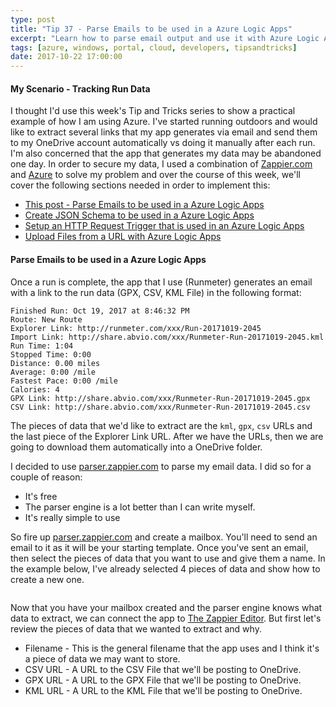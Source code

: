 ```yaml
---
type: post
title: "Tip 37 - Parse Emails to be used in a Azure Logic Apps"
excerpt: "Learn how to parse email output and use it with Azure Logic Apps"
tags: [azure, windows, portal, cloud, developers, tipsandtricks]
date: 2017-10-22 17:00:00
---
```



#### My Scenario - Tracking Run Data

I thought I'd use this week's Tip and Tricks series to show a practical example of how I am using Azure. I've started running outdoors and would like to extract several links that my app generates via email and send them to my OneDrive account automatically vs doing it manually after each run. I'm also concerned that the app that generates my data may be abandoned one day. In order to secure my data, I used a combination of [Zappier.com](http://www.zapier.com) and [Azure](http://www.azure.com) to solve my problem and over the course of this week, we'll cover the following sections needed in order to implement this: 

* [This post - Parse Emails to be used in a Azure Logic Apps](https://microsoft.github.io/AzureTipsAndTricks/blog/tip37.html)
* [Create JSON Schema to be used in a Azure Logic Apps](https://microsoft.github.io/AzureTipsAndTricks/blog/tip38.html)
* [Setup an HTTP Request Trigger that is used in an Azure Logic Apps](https://microsoft.github.io/AzureTipsAndTricks/blog/tip39.html)
* [Upload Files from a URL with Azure Logic Apps](https://microsoft.github.io/AzureTipsAndTricks/blog/tip40.html)


#### Parse Emails to be used in a Azure Logic Apps

Once a run is complete, the app that I use (Runmeter) generates an email with a link to the run data (GPX, CSV, KML File) in the following format: 

```text
Finished Run: Oct 19, 2017 at 8:46:32 PM 
Route: New Route 
Explorer Link: http://runmeter.com/xxx/Run-20171019-2045 
Import Link: http://share.abvio.com/xxx/Runmeter-Run-20171019-2045.kml 
Run Time: 1:04 
Stopped Time: 0:00 
Distance: 0.00 miles 
Average: 0:00 /mile 
Fastest Pace: 0:00 /mile 
Calories: 4 
GPX Link: http://share.abvio.com/xxx/Runmeter-Run-20171019-2045.gpx 
CSV Link: http://share.abvio.com/xxx/Runmeter-Run-20171019-2045.csv 
```

The pieces of data that we'd like to extract are the `kml`, `gpx`, `csv` URLs and the last piece of the Explorer Link URL. After we have the URLs, then we are going to download them automatically into a OneDrive folder. 

I decided to use [parser.zappier.com](http://parser.zapier.com) to parse my email data. I did so for a couple of reason: 

* It's free 
* The parser engine is a lot better than I can write myself. 
* It's really simple to use

So fire up [parser.zappier.com](http://parser.zapier.com) and create a mailbox. You'll need to send an email to it as it will be your starting template. Once you've sent an email, then select the pieces of data that you want to use and give them a name. In the example below, I've already selected 4 pieces of data and show how to create a new one. 

<img :src="$withBase('/files/parseblog1.gif')">

Now that you have your mailbox created and the parser engine knows what data to extract, we can connect the app to [The Zappier Editor](https://zapier.com/app/editor). But first let's review the pieces of data that we wanted to extract and why. 

* Filename - This is the general filename that the app uses and I think it's a piece of data we may want to store. 
* CSV URL - A URL to the CSV File that we'll be posting to OneDrive. 
* GPX URL - A URL to the GPX File that we'll be posting to OneDrive. 
* KML URL - A URL to the KML File that we'll be posting to OneDrive. 

